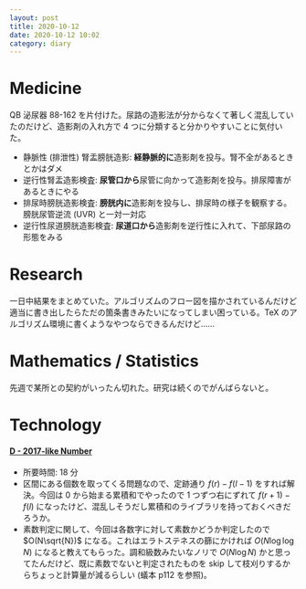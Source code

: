 ```yaml
---
layout: post
title: 2020-10-12
date: 2020-10-12 10:02
category: diary
---
```


# Medicine
QB 泌尿器 88-162 を片付けた。尿路の造影法が分からなくて著しく混乱していたのだけど、造影剤の入れ方で 4 つに分類すると分かりやすいことに気付いた。

- 静脈性 (排泄性) 腎盂膀胱造影: **経静脈的に**造影剤を投与。腎不全があるときとかはダメ
- 逆行性腎盂造影検査: **尿管口から**尿管に向かって造影剤を投与。排尿障害があるときにやる
- 排尿時膀胱造影検査: **膀胱内に**造影剤を投与し、排尿時の様子を観察する。膀胱尿管逆流 (UVR) と一対一対応
- 逆行性尿道膀胱造影検査: **尿道口から**造影剤を逆行性に入れて、下部尿路の形態をみる

# Research
一日中結果をまとめていた。アルゴリズムのフロー図を描かされているんだけど適当に書き出したらただの箇条書きみたいになってしまい困っている。TeX のアルゴリズム環境に書くようなやつならできるんだけど……

# Mathematics / Statistics
先週で某所との契約がいったん切れた。研究は続くのでがんばらないと。

# Technology

#### [D - 2017-like Number](https://atcoder.jp/contests/abc084/tasks/abc084_d)
- 所要時間: 18 分
- 区間にある個数を取ってくる問題なので、定跡通り $f(r) - f(l - 1)$ をすれば解決。今回は 0 から始まる累積和でやったので 1 つずつ右にずれて $f(r + 1) - f(l)$ になったけど、混乱しそうだし累積和のライブラリを持っておくべきだろうか。
- 素数判定に関して、今回は各数字に対して素数かどうか判定したので $O(N\sqrt{N})$ になる。これはエラトステネスの篩にかければ $O(N\log\log{N})$ になると教えてもらった。調和級数みたいなノリで $O(N\log{N})$ かと思ってたんだけど、既に素数でないと判定されたものを skip して枝刈りするからちょっと計算量が減るらしい (蟻本 p112 を参照)。